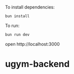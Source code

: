 To install dependencies:
```sh
bun install
```

To run:
```sh
bun run dev
```

open http://localhost:3000
# ugym-backend
